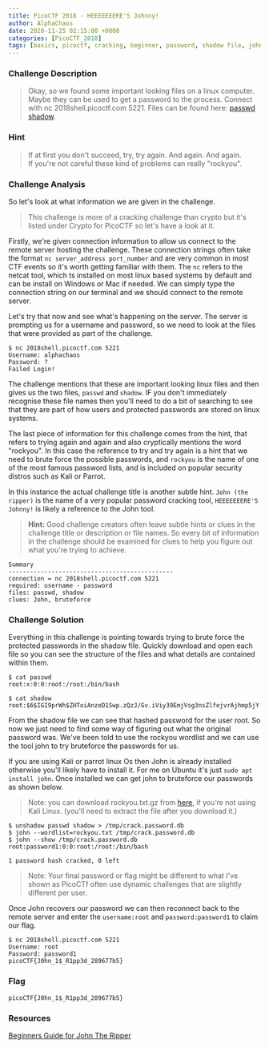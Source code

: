 ```yaml
---
title: PicoCTF 2018 - HEEEEEEERE'S Johnny!
author: AlphaChaos
date: 2020-11-25 02:15:00 +0000
categories: [PicoCTF_2018]
tags: [basics, picoctf, cracking, beginner, password, shadow file, john, tutorial]     # TAG names should always be lowercase
---
```


### Challenge Description

> Okay, so we found some important looking files on a linux computer. Maybe they can be used to get a password to the process. Connect with nc 2018shell.picoctf.com 5221. Files can be found here: [passwd](../../assets/challs/picoctf2018/passwd) [shadow](../../assets/challs/picoctf2018/shadow).

### Hint

> If at first you don't succeed, try, try again. And again. And again.  
> If you're not careful these kind of problems can really "rockyou".

### Challenge Analysis

So let's look at what information we are given in the challenge.  

> This challenge is more of a cracking challenge than crypto but it's listed under Crypto for PicoCTF so let's have a look at it.

Firstly, we're given connection information to allow us connect to the remote server hosting the challenge. These connection strings often take the format `nc server_address port_number` and are very common in most CTF events so it's worth getting familiar with them. The `nc` refers to the netcat tool, which ts installed on most linux based systems by default and can be install on Windows or Mac if needed. We can simply type the connection string on our terminal and we should connect to the remote server.

Let's try that now and see what's happening on the server. The server is prompting us for a username and password, so we need to look at the files that were provided as part of the challenge.

```terminal
$ nc 2018shell.picoctf.com 5221
Username: alphachaos
Password: ?
Failed Login!
```

The challenge mentions that these are important looking linux files and then gives us the two files, `passwd` and `shadow`. IF you don't immediately recognise these file names then you'll need to do a bit of searching to see that they are part of how users and protected passwords are stored on linux systems.

The last piece of information for this challenge comes from the hint, that refers to trying again and again and also cryptically mentions the word "rockyou". In this case the reference to try and try again is a hint that we need to brute force the possible passwords, and `rockyou` is the name of one of the most famous password lists, and is included on popular security distros such as Kali or Parrot.

In this instance the actual challenge title is another subtle hint. `John (the ripper)` is the name of a very popular password cracking tool, `HEEEEEEERE'S Johnny!` is likely a reference to the John tool.  

> **Hint:** Good challenge creators often leave subtle hints or clues in the challenge title or description or file names. So every bit of information in the challenge should be examined for clues to help you figure out what you're trying to achieve.

```commmon
Summary
----------------------------------------------
connection = nc 2018shell.picoctf.com 5221
required: username - password
files: passwd, shadow
clues: John, bruteforce
```

### Challenge Solution

Everything in this challenge is pointing towards trying to brute force the protected passwords in the shadow file. Quickly download and open each file so you can see the structure of the files and what details are contained within them.

```terminal
$ cat passwd
root:x:0:0:root:/root:/bin/bash

$ cat shadow
root:$6$IGI9prWh$ZHToiAnzeD1Swp.zQzJ/Gv.iViy39EmjVsg3nsZlfejvrAjhmp5jY.1N6aRbjFJVQX8hHmTh7Oly3NzogaH8c1:17770:0:99999:7:::

```

From the shadow file we can see that hashed password for the user root. So now we just need to find some way of figuring out what the original password was. We've been told to use the rockyou wordlist and we can use the tool john to try bruteforce the passwords for us.

If you are using Kali or parrot linux Os then John is already installed otherwise you'll likely have to install it. For me on Ubuntu it's just `sudo apt  install john`. Once installed we can get john to bruteforce our passwords as shown below.

> Note: you can download rockyou.txt.gz from [here](https://downloads.skullsecurity.org/passwords/rockyou.txt.bz2), if you’re not using Kali Linux. (you'll need to extract the file after you download it.)

```terminal
$ unshadow passwd shadow > /tmp/crack.password.db
$ john --wordlist=rockyou.txt /tmp/crack.password.db
$ john --show /tmp/crack.password.db
root:password1:0:0:root:/root:/bin/bash

1 password hash cracked, 0 left
```

> Note:  Your final password or flag might be different to what I've shown as PicoCTf often use dynamic challenges that are slightly different per user.

Once John recovers our password we can then reconnect back to the remote server and enter the `username:root` and `password:password1` to claim our flag.

```terminal
$ nc 2018shell.picoctf.com 5221
Username: root
Password: password1
picoCTF{J0hn_1$_R1pp3d_289677b5}

```

### Flag

`picoCTF{J0hn_1$_R1pp3d_289677b5}`

### Resources

[Beginners Guide for John The Ripper](https://www.hackingarticles.in/beginner-guide-john-the-ripper-part-1/)
